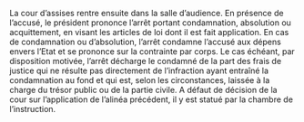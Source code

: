 La cour d’assises rentre ensuite dans la salle d’audience.
En présence de l’accusé, le président prononce l’arrêt portant condamnation, absolution ou acquittement, en visant les articles de loi dont il est fait application.
En cas de condamnation ou d’absolution, l’arrêt condamne l’accusé aux dépens envers l’Etat et se prononce sur la contrainte par corps.
Le cas échéant, par disposition motivée, l’arrêt décharge le condamné de la part des frais de justice qui ne résulte pas directement de l’infraction ayant entraîné la condamnation au fond et qui est, selon les circonstances, laissée à la charge du trésor public ou de la partie civile.
A défaut de décision de la cour sur l’application de l’alinéa précédent, il y est statué par la chambre de l’instruction.